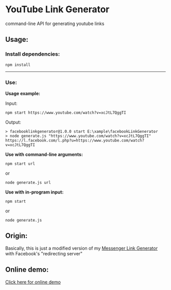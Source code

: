 
# YouTube Link Generator
command-line API for generating youtube links

## Usage:

### Install dependencies:
```
npm install
```
---
### Use:

**Usage example:**

Input:

```
npm start https://www.youtube.com/watch?v=xcJtL7QggTI
```

Output:

```
> facebooklinkgenerator@1.0.0 start E:\xample\facebookLinkGenerator
> node generate.js "https://www.youtube.com/watch?v=xcJtL7QggTI"
https://l.facebook.com/l.php?u=https://www.youtube.com/watch?v=xcJtL7QggTI
```

**Use with command-line arguments:**

```
npm start url
```
or
```
node generate.js url
```

**Use with in-program input:**
```
npm start
```
or
```
node generate.js
```
## Origin:
Basically, this is just a modified version of my [Messenger Link Generator](https://github.com/PiciAkk/messengerLinkGenerator) with Facebook's "redirecting server" 
## Online demo:
[Click here for online demo](https://replit.com/@PiciAkk/facebookLinkGenerator)
